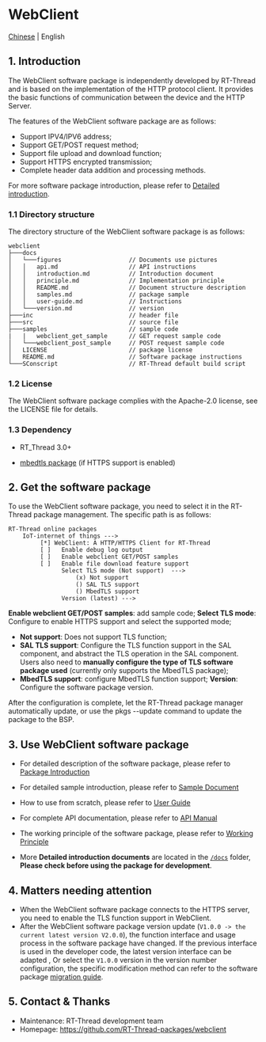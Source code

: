 # WebClient

[Chinese](README_ZH.md) | English

## 1. Introduction

The WebClient software package is independently developed by RT-Thread and is based on the implementation of the HTTP protocol client. It provides the basic functions of communication between the device and the HTTP Server.

The features of the WebClient software package are as follows:

- Support IPV4/IPV6 address;
- Support GET/POST request method;
- Support file upload and download function;
- Support HTTPS encrypted transmission;
- Complete header data addition and processing methods.

For more software package introduction, please refer to [Detailed introduction](docs/introduction.md).

### 1.1 Directory structure

The directory structure of the WebClient software package is as follows:

```
webclient
├───docs 
│   └───figures                   // Documents use pictures
│   │   api.md                    // API instructions
│   │   introduction.md           // Introduction document
│   │   principle.md              // Implementation principle
│   │   README.md                 // Document structure description
│   │   samples.md                // package sample
│   │   user-guide.md             // Instructions
│   └───version.md                // version
├───inc                           // header file
├───src                           // source file
├───samples                       // sample code
|   |   webclient_get_sample      // GET request sample code
│   └───webclient_post_sample     // POST request sample code
│   LICENSE                       // package license
│   README.md                     // Software package instructions
└───SConscript                    // RT-Thread default build script
```

### 1.2 License

The WebClient software package complies with the Apache-2.0 license, see the LICENSE file for details.

### 1.3 Dependency

- RT_Thread 3.0+

- [mbedtls package](https://github.com/RT-Thread-packages/mbedtls) (if HTTPS support is enabled)

## 2. Get the software package

To use the WebClient software package, you need to select it in the RT-Thread package management. The specific path is as follows:

```
RT-Thread online packages
    IoT-internet of things --->
         [*] WebClient: A HTTP/HTTPS Client for RT-Thread
         [ ]   Enable debug log output
         [ ]   Enable webclient GET/POST samples
         [ ]   Enable file download feature support
               Select TLS mode (Not support)  --->
                   (x) Not support
                   () SAL TLS support
                   () MbedTLS support
               Version (latest) --->
```

**Enable webclient GET/POST samples**: add sample code;
**Select TLS mode**: Configure to enable HTTPS support and select the supported mode;
- **Not support**: Does not support TLS function;
- **SAL TLS support**: Configure the TLS function support in the SAL component, and abstract the TLS operation in the SAL component. Users also need to **manually configure the type of TLS software package used** (currently only supports the MbedTLS package);
- **MbedTLS support**: configure MbedTLS function support;
**Version**: Configure the software package version.

After the configuration is complete, let the RT-Thread package manager automatically update, or use the pkgs --update command to update the package to the BSP.

## 3. Use WebClient software package
- For detailed description of the software package, please refer to [Package Introduction](docs/introduction.md)
- For detailed sample introduction, please refer to [Sample Document](docs/samples.md) 
- How to use from scratch, please refer to [User Guide](docs/user-guide.md) 
- For complete API documentation, please refer to [API Manual](docs/api.md) 
- The working principle of the software package, please refer to [Working Principle](docs/principle.md)

- More **Detailed introduction documents** are located in the [`/docs`](/docs) folder, **Please check before using the package for development**.

## 4. Matters needing attention


 - When the WebClient software package connects to the HTTPS server, you need to enable the TLS function support in WebClient.
 - After the WebClient software package version update (`V1.0.0 -> the current latest version V2.0.0`), the function interface and usage process in the software package have changed. If the previous interface is used in the developer code, the latest version interface can be adapted , Or select the `V1.0.0` version in the version number configuration, the specific modification method can refer to the software package [migration guide](docs/migration-guide.md).

## 5. Contact & Thanks

- Maintenance: RT-Thread development team
- Homepage: https://github.com/RT-Thread-packages/webclient